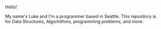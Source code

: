 Hello!

My name's Luke and I'm a programmer based in Seattle.  This repository is for Data Structures, Algorhithms, programming problems, and more.